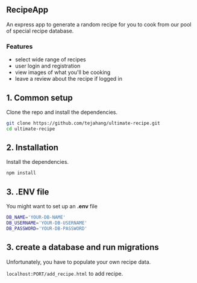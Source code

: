 ## RecipeApp

An express app to generate a random recipe for you to cook from our pool of special recipe database.
### Features

- select wide range of recipes 
- user login and registration
- view images of what you'll be cooking
- leave a review about the recipe if logged in

## 1. Common setup

Clone the repo and install the dependencies.

```bash
git clone https://github.com/tejahang/ultimate-recipe.git
cd ultimate-recipe
```

## 2. Installation
Install the dependencies.
```bash
npm install
```

## 3. .ENV file

You might want to set up an **.env** file

```bash
DB_NAME='YOUR-DB-NAME'
DB_USERNAME='YOUR-DB-USERNAME'
DB_PASSWORD='YOUR-DB-PASSWORD'
```

## 3. create a database and run migrations

Unfortunately, you have to populate your own recipe data. 

`localhost:PORT/add_recipe.html` to add recipe.

